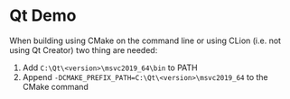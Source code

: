 # Qt Demo

When building using CMake on the command line or using CLion (i.e. not using Qt Creator) two thing are needed:

1. Add `C:\Qt\<version>\msvc2019_64\bin` to PATH
2. Append `-DCMAKE_PREFIX_PATH=C:\Qt\<version>\msvc2019_64` to the CMake command
